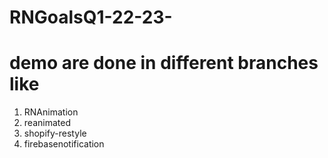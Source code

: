 # RNGoalsQ1-22-23-

# demo are done in different branches like
1. RNAnimation
2. reanimated
3. shopify-restyle
4. firebasenotification
